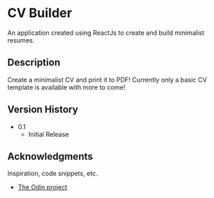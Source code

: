 # CV Builder

An application created using ReactJs to create and build minimalist resumes.

## Description

Create a minimalist CV and print it to PDF! Currently only a basic CV template is available with more to come!

## Version History

* 0.1
    * Initial Release


## Acknowledgments

Inspiration, code snippets, etc.
* [The Odin project](www.theodinproject.com)
